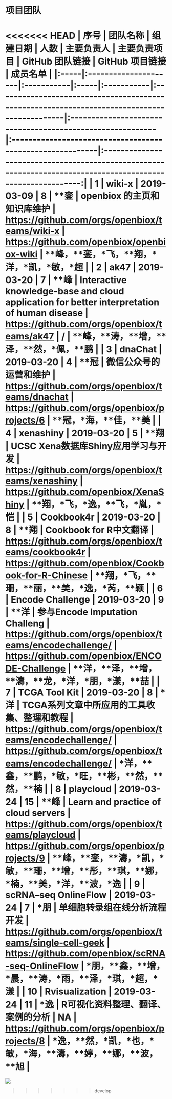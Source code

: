 # 项目团队

<<<<<<< HEAD
| 序号 | 团队名称             | 组建日期   | 人数 | 主要负责人 | 主要负责项目                                                                                | GitHub 团队链接                                           | GitHub 项目链接                                           |                                                   成员名单                                                   |
|:-----|:---------------------|:-----------|:-----|:-----------|:--------------------------------------------------------------------------------------------|:----------------------------------------------------------|:----------------------------------------------------------|:------------------------------------------------------------------------------------------------------------:|
| 1    | wiki-x               | 2019-03-09 | 8    | \*\*銮     | openbiox 的主页和知识库维护                                                                 | <https://github.com/orgs/openbiox/teams/wiki-x>           | <https://github.com/openbiox/openbiox-wiki>               |                             \*\*峰，\*\*銮，\*飞，\*\*翔，\*洋，\*凯，\*敏，\*超                             |
| 2    | ak47                 | 2019-03-20 | 7    | \*\*峰     | Interactive knowledge-base and cloud application for better interpretation of human disease | <https://github.com/orgs/openbiox/teams/ak47>             | /                                                         |                             \*\*峰，\*\*涛，\*\*增，\*\*泽，\*\*然，\*佩，\*\*鹏                             |
| 3    | dnaChat              | 2019-03-20 | 4    | \*\*冠     | 微信公众号的运营和维护                                                                      | <https://github.com/orgs/openbiox/teams/dnachat>          | <https://github.com/orgs/openbiox/projects/6>             |                                         \*\*冠，\*海，\*\*佳，\*\*美                                         |
| 4    | xenashiny            | 2019-03-20 | 5    | \*\*翔     | UCSC Xena数据库Shiny应用学习与开发                                                          | <https://github.com/orgs/openbiox/teams/xenashiny>        | <https://github.com/openbiox/XenaShiny>                   |                                    \*\*翔，\*飞，\*逸，\*\*飞，\*胤，\*恺                                    |
| 5    | Cookbook4r           | 2019-03-20 | 8    | \*\*翔     | Cookbook for R中文翻译                                                                      | <https://github.com/orgs/openbiox/teams/cookbook4r>       | <https://github.com/openbiox/Cookbook-for-R-Chinese>      |                           \*\*翔，\*飞，\*\*珊，\*\*丽，\*\*美，\*逸，\*芮，\*\*颖                           |
| 6    | Encode Challenge     | 2019-03-20 | 9    | \*\*洋     | 参与Encode Imputation Challeng                                                              | <https://github.com/orgs/openbiox/teams/encodechallenge/> | <https://github.com/openbiox/ENCODE-Challenge>            |                       \*\*洋，\*\*泽，\*\*增，\*\*濤，\*\*龙，\*洋，\*朋，\*漾，\*\*喆                       |
| 7    | TCGA Tool Kit        | 2019-03-20 | 8    | \*洋       | TCGA系列文章中所应用的工具收集、整理和教程                                                  | <https://github.com/orgs/openbiox/teams/encodechallenge/> | <https://github.com/orgs/openbiox/teams/encodechallenge/> |                       \*洋，\*\*鑫，\*\*鹏，\*敏，\*旺，\*\*彬，\*\*然，\*\*然，\*\*楠                       |
| 8    | playcloud            | 2019-03-24 | 15   | \*\*峰     | Learn and practice of cloud servers                                                         | <https://github.com/orgs/openbiox/teams/playcloud>        | <https://github.com/orgs/openbiox/projects/9>             | \*\*峰，\*\*銮，\*\*濤，\*凯，\*敏，\*\*珊，\*\*增，\*\*彤，\*\*琪，\*\*娜，\*楠，\*\*美，\*洋，\*\*波，\*逸 |
| 9    | scRNA–seq OnlineFlow | 2019-03-24 | 7    | \*朋       | 单细胞转录组在线分析流程开发                                                                | <https://github.com/orgs/openbiox/teams/single-cell-geek> | <https://github.com/openbiox/scRNA-seq-OnlineFlow>        |                      \*朋，\*\*鑫，\*\*增，\*晨，\*\*涛，\*雨，\*\*泽，\*琪，\*超，\*漾                      |
| 10   | Rvisualization       | 2019-03-24 | 11   | \*逸       | R可视化资料整理、翻译、案例的分析                                                           | NA                                                        | <https://github.com/orgs/openbiox/projects/8>             |                 \*逸，\*\*然，\*凯，\*也，\*敏，\*海，\*\*濤，\*\*婷，\*\*娜，\*\*波，\*\*旭                 |
=======
![](https://s2.ax1x.com/2019/04/30/EGVWCt.png)
>>>>>>> develop
